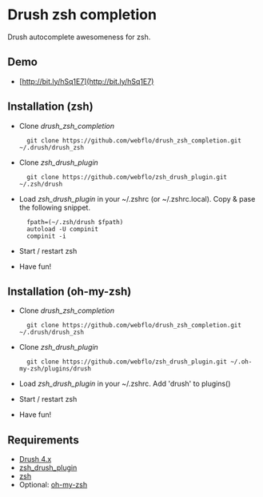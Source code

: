 # Drush zsh completion

Drush autocomplete awesomeness for zsh.

## Demo

- [http://bit.ly/hSq1E7](http://bit.ly/hSq1E7)

## Installation (zsh)

- Clone _drush\_zsh\_completion_
        
        git clone https://github.com/webflo/drush_zsh_completion.git ~/.drush/drush_zsh

- Clone _zsh\_drush\_plugin_

        git clone https://github.com/webflo/zsh_drush_plugin.git ~/.zsh/drush

- Load _zsh\_drush\_plugin_ in your ~/.zshrc (or ~/.zshrc.local). Copy & pase the following snippet.  

        fpath=(~/.zsh/drush $fpath)
        autoload -U compinit
        compinit -i  

- Start / restart zsh
    
- Have fun!

## Installation (oh-my-zsh)

- Clone _drush\_zsh\_completion_

        git clone https://github.com/webflo/drush_zsh_completion.git ~/.drush/drush_zsh

- Clone _zsh\_drush\_plugin_

        git clone https://github.com/webflo/zsh_drush_plugin.git ~/.oh-my-zsh/plugins/drush

- Load _zsh\_drush\_plugin_ in your ~/.zshrc. Add 'drush' to plugins()

- Start / restart zsh
    
- Have fun!

## Requirements

- [Drush 4.x](http://drupal.org/project/drush)
- [zsh_drush_plugin](https://github.com/webflo/zsh_drush_plugin)
- [zsh](http://www.zsh.org/)
- Optional: [oh-my-zsh](https://github.com/robbyrussell/oh-my-zsh)